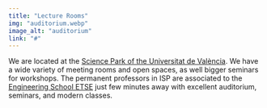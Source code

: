 ```yaml
---
title: "Lecture Rooms"
img: "auditorium.webp"
image_alt: "auditorium"
link: "#"
---
```


We are located at the [Science Park of the Universitat de València](https://www.pcuv.es/en/servicios/servicios-generales.html). We have a wide variety of meeting rooms and open spaces, as well bigger seminars for workshops. The permanent professors in ISP are associated to the [Engineering School ETSE](https://www.uv.es/uvweb/engineering/en/school/areas-resources/directory-areas-1285846791606.html) just few minutes away with excellent auditorium, seminars, and modern classes.
